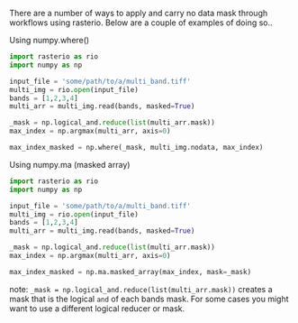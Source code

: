 There are a number of ways to apply and carry no data mask through workflows using rasterio. Below are a couple of examples of doing so..

Using numpy.where()
```python
import rasterio as rio
import numpy as np

input_file = 'some/path/to/a/multi_band.tiff'
multi_img = rio.open(input_file)
bands = [1,2,3,4]
multi_arr = multi_img.read(bands, masked=True)

_mask = np.logical_and.reduce(list(multi_arr.mask))
max_index = np.argmax(multi_arr, axis=0)

max_index_masked = np.where(_mask, multi_img.nodata, max_index)
```


Using numpy.ma (masked array)
```python
import rasterio as rio
import numpy as np

input_file = 'some/path/to/a/multi_band.tiff'
multi_img = rio.open(input_file)
bands = [1,2,3,4]
multi_arr = multi_img.read(bands, masked=True)

_mask = np.logical_and.reduce(list(multi_arr.mask))
max_index = np.argmax(multi_arr, axis=0)

max_index_masked = np.ma.masked_array(max_index, mask=_mask)
```

note: `_mask = np.logical_and.reduce(list(multi_arr.mask))` creates a mask that is the logical `and` of each bands mask. For some cases you might want to use a different logical reducer or mask.